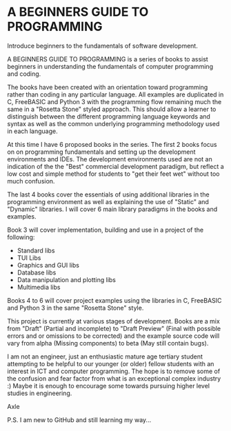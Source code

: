 # A BEGINNERS GUIDE TO PROGRAMMING
Introduce beginners to the fundamentals of software development.

A BEGINNERS GUIDE TO PROGRAMMING is a series of books to assist beginners in understanding the fundamentals of computer programming and coding.

The books have been created with an orientation toward programming rather than coding in any particular language. All examples are duplicated in C, FreeBASIC and Python 3 with the programming flow remaining much the same in a "Rosetta Stone" styled approach. This should allow a learner to distinguish between the different programming language keywords and syntax as well as the common underlying programming methodology used in each language.

At this time I have 6 proposed books in the series. The first 2 books focus on on programming fundamentals and setting up the development environments and IDEs. The development environments used are not an indication of the the "Best" commercial development paradigm, but reflect a low cost and simple method for students to "get their feet wet" without too much confusion.

The last 4 books cover the essentials of using additional libraries in the programming environment as well as explaining the use of "Static" and "Dynamic" libraries. I will cover 6 main library paradigms in the books and examples.

Book 3 will cover implementation, building and use in a project of the following: 

* Standard libs
* TUI Libs
* Graphics and GUI libs
* Database libs
* Data manipulation and plotting libs
* Multimedia libs

Books 4 to 6 will cover project examples using the libraries in C, FreeBASIC and Python 3 in the same "Rosetta Stone" style.


This project is currently at various stages of development. Books are a mix from "Draft" (Partial and incomplete) to "Draft Preview" (Final with possible errors and or omissions to be corrected) and the example source code will vary from alpha (Missing components) to beta (May still contain bugs).

I am not an engineer, just an enthusiastic mature age tertiary student attempting to be helpful to our younger (or older) fellow students with an interest in ICT and computer programming. The hope is to remove some of the confusion and fear factor from what is an exceptional complex industry :)
Maybe it is enough to encourage some towards pursuing higher level studies in engineering.

Axle

P.S. I am new to GitHub and still learning my way...
